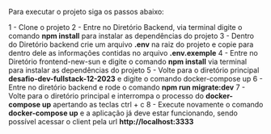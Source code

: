 Para executar o projeto siga os passos abaixo:

1 - Clone o projeto 
2 - Entre no Diretório Backend, via terminal digite o comando **npm install** para instalar as dependências do projeto
3 - Dentro do Diretório backend crie um arquivo **.env** na raiz do projeto e copie para dentro dele as informações contidas no arquivo **.env.exemple**
4 - Entre no Diretório frontend-new-sun e digite o comando **npm install** via terminal para instalar as dependências do projeto
5 - Volte para o diretório principal **desafio-dev-fullstack-12-2023** e digite o comando docker-compose up
6 - Entre no diretório backend e rode o comando **npm run migrate:dev**
7 - Volte para o diretório principal e interrompa o processo do **docker-compose up** apertando as teclas ctrl + c
8 - Execute novamente o comando **docker-compose up** e a aplicação já deve estar funcionando, sendo possível acessar o client pela url **http://localhost:3333**